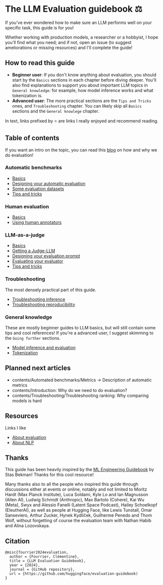 # The LLM Evaluation guidebook ⚖️

If you've ever wondered how to make sure an LLM performs well on your specific task, this guide is for you! 

Whether working with production models, a researcher or a hobbyist, I hope you'll find what you need; and if not, open an issue (to suggest ameliorations or missing resources) and I'll complete the guide!

## How to read this guide
- **Beginner user**: 
  If you don't know anything about evaluation, you should start by the  `Basics` sections in each chapter before diving deeper. 
  You'll also find explanations to support you about important LLM topics in `General knowledge`: for example, how model inference works and what tokenization is.
- **Advanced user**:
  The more practical sections are the `Tips and Tricks` ones, and `Troubleshooting` chapter. 
  You can likely skip all `Basics` sections and the `General knowlege` chapter.

In text, links prefixed by ⭐ are links I really enjoyed and recommend reading.

## Table of contents
If you want an intro on the topic, you can read this [blog](https://huggingface.co/blog/clefourrier/llm-evaluation) on how and why we do evaluation!

### Automatic benchmarks
- [Basics](https://github.com/huggingface/evaluation-guidebook/blob/main/contents/Automated%20benchmarks/Basics.md)
- [Designing your automatic evaluation](https://github.com/huggingface/evaluation-guidebook/blob/main/contents/Automated%20benchmarks/Designing%20your%20automatic%20evaluation.md)
- [Some evaluation datasets](https://github.com/huggingface/evaluation-guidebook/blob/main/contents/Automated%20benchmarks/Some%20evaluation%20datasets.md)
- [Tips and tricks](https://github.com/huggingface/evaluation-guidebook/blob/main/contents/Automated%20benchmarks/Tips%20and%20tricks.md)

### Human evaluation
- [Basics](https://github.com/huggingface/evaluation-guidebook/blob/main/contents/Human%20evaluation/Basics.md)
- [Using human annotators](https://github.com/huggingface/evaluation-guidebook/blob/main/contents/Human%20evaluation/Using%20human%20annotators.md)

### LLM-as-a-judge
- [Basics](https://github.com/huggingface/evaluation-guidebook/blob/main/contents/Model%20as%20a%20judge/Basics.md)
- [Getting a Judge-LLM](https://github.com/huggingface/evaluation-guidebook/blob/main/contents/Model%20as%20a%20judge/Getting%20a%20Judge-LLM.md)
- [Designing your evaluation prompt](https://github.com/huggingface/evaluation-guidebook/blob/main/contents/Model%20as%20a%20judge/Designing%20your%20evaluation%20prompt.md)
- [Evaluating your evaluator](https://github.com/huggingface/evaluation-guidebook/blob/main/contents/Model%20as%20a%20judge/Evaluating%20your%20evaluator.md)
- [Tips and tricks](https://github.com/huggingface/evaluation-guidebook/blob/main/contents/Model%20as%20a%20judge/Tips%20and%20tricks.md)

### Troubleshooting
The most densely practical part of this guide. 
- [Troubleshooting inference](https://github.com/huggingface/evaluation-guidebook/blob/main/contents/Troubleshooting/Troubleshooting%20inference.md)
- [Troubleshooting reproducibility](https://github.com/huggingface/evaluation-guidebook/blob/main/contents/Troubleshooting/Troubleshooting%20reproducibility.md)

### General knowledge
These are mostly beginner guides to LLM basics, but will still contain some tips and cool references! 
If you're a advanced user, I suggest skimming to the `Going further` sections.
- [Model inference and evaluation](https://github.com/huggingface/evaluation-guidebook/blob/main/contents/General%20knowledge/Model%20inference%20and%20evaluation.md)
- [Tokenization](https://github.com/huggingface/evaluation-guidebook/blob/main/contents/General%20knowledge/Tokenization.md)

## Planned next articles
- contents/Automated benchmarks/Metrics -> Description of automatic metrics
- contents/Introduction: Why do we need to do evaluation?
- contents/Troubleshooting/Troubleshooting ranking: Why comparing models is hard

## Resources
Links I like
- [About evaluation](https://github.com/huggingface/evaluation-guidebook/blob/main/resources/About%20evaluation.md)
- [About NLP](https://github.com/huggingface/evaluation-guidebook/blob/main/resources/About%20NLP.md)

## Thanks
This guide has been heavily inspired by the [ML Engineering Guidebook](https://github.com/stas00/ml-engineering) by Stas Bekman! Thanks for this cool resource!

Many thanks also to all the people who inspired this guide through discussions either at events or online, notably and not limited to Moritz Hardt (Max Planck Institute), Luca Soldaini, Kyle Lo and Ian Magnusson (Allen AI), Ludwig Schmidt (Anthropic), Max Bartolo (Cohere), Kai Wu (Meta), Swyx and Alessio Fanelli (Latent Space Podcast), Hailey Schoelkopf (EleutherAI), as well as people at Hugging Face, like Lewis Tunstall, Omar Sanseviero, Arthur Zucker, Hynek Kydlíček, Guilherme Penedo and Thom Wolf, without forgetting of course the evaluation team with Nathan Habib and Alina Lozovskaya.

## Citation
```
@misc{fourrier2024evaluation,
  author = {Fourrier, Clémentine},
  title = {LLM Evaluation Guidebook},
  year = {2024},
  journal = {GitHub repository},
  url = {https://github.com/huggingface/evaluation-guidebook)
}
```
